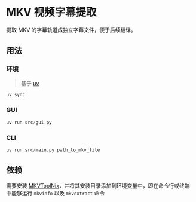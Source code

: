 # MKV 视频字幕提取

提取 MKV 的字幕轨道成独立字幕文件，便于后续翻译。

## 用法

### 环境

> 基于 [uv][]

```bash
uv sync
```

### GUI

```python
uv run src/gui.py
```

### CLI

```python
uv run src/main.py path_to_mkv_file
```

## 依赖

需要安装 [MKVToolNix][MKVToolNix]，并将其安装目录添加到环境变量中，即在命令行或终端中能够运行 `mkvinfo` 以及 `mkvextract` 命令

[MKVToolNix]: https://mkvtoolnix.download/downloads.html
[uv]: https://docs.astral.sh/uv/
